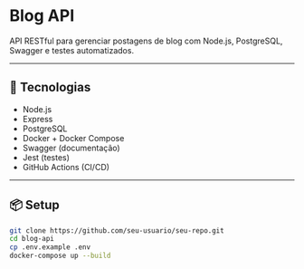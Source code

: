 # Blog API

API RESTful para gerenciar postagens de blog com Node.js, PostgreSQL, Swagger e testes automatizados.

---

## 🚀 Tecnologias

- Node.js
- Express
- PostgreSQL
- Docker + Docker Compose
- Swagger (documentação)
- Jest (testes)
- GitHub Actions (CI/CD)

---

## 📦 Setup

```bash
git clone https://github.com/seu-usuario/seu-repo.git
cd blog-api
cp .env.example .env
docker-compose up --build
